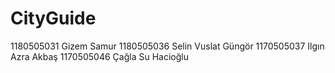 # CityGuide
1180505031 Gizem Samur
1180505036 Selin Vuslat Güngör
1170505037 Ilgın Azra Akbaş
1170505046 Çağla Su Hacioğlu